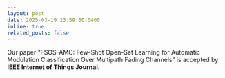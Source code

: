 ```yaml
---
layout: post
date: 2025-03-19 13:59:00-0400
inline: true
related_posts: false
---
```


Our paper “FSOS-AMC: Few-Shot Open-Set Learning for Automatic Modulation Classification Over Multipath Fading Channels” is accepted by **IEEE Internet of Things Journal**.
